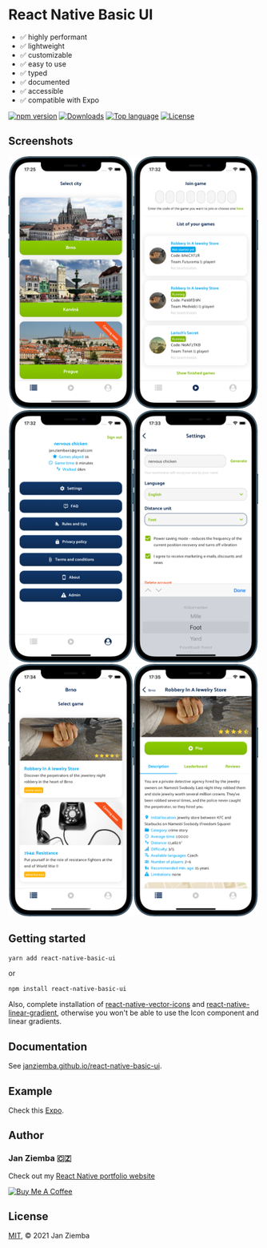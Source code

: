 # React Native Basic UI

-   ✅ highly performant
-   ✅ lightweight
-   ✅ customizable
-   ✅ easy to use
-   ✅ typed
-   ✅ documented
-   ✅ accessible
-   ✅ compatible with Expo

[![npm version](https://img.shields.io/npm/v/react-native-basic-ui.svg?style=flat-square)](https://www.npmjs.com/package/react-native-basic-ui)
[![Downloads](https://img.shields.io/npm/dm/react-native-basic-ui.svg?style=flat-square)](https://img.shields.io/npm/dm/react-native-basic-ui.svg)
[![Top language](https://img.shields.io/github/languages/top/janziemba/react-native-basic-ui?style=flat-square)](https://github.com/janziemba/react-native-basic-ui)
[![License](https://img.shields.io/badge/license-MIT-blue.svg?style=flat-square)](https://raw.githubusercontent.com/janziemba/react-native-basic-ui/master/LICENSE.md)

## Screenshots

<img src="docs/assets/v01.png" width="250" height="504" /><img src="docs/assets/v02.png" width="250" height="504" /><img src="docs/assets/v03.png" width="250" height="504" /><img src="docs/assets/v04.png" width="250" height="504" /><img src="docs/assets/v05.png" width="250" height="504" /><img src="docs/assets/v06.png" width="250" height="504" />

## Getting started

```sh
yarn add react-native-basic-ui
```

or

```sh
npm install react-native-basic-ui
```

Also, complete installation of [react-native-vector-icons](https://github.com/oblador/react-native-vector-icons#installation) and [react-native-linear-gradient](https://github.com/react-native-linear-gradient/react-native-linear-gradient#installation), otherwise you won't be able to use the Icon component and linear gradients.

## Documentation

See [janziemba.github.io/react-native-basic-ui](https://janziemba.github.io/react-native-basic-ui).

## Example

Check this [Expo](https://snack.expo.io/@janziemba/react-native-basic-ui).

## Author

### Jan Ziemba 🇨🇿

Check out my <a href="https://react-native.cz" title="React Native Developer" target="_blank">React Native portfolio website</a>

<a href="https://www.buymeacoffee.com/janziemba" target="_blank"><img src="https://cdn.buymeacoffee.com/buttons/default-yellow.png" alt="Buy Me A Coffee" height="41" width="174"></a>

## License

[MIT](LICENSE.md), © 2021 Jan Ziemba
